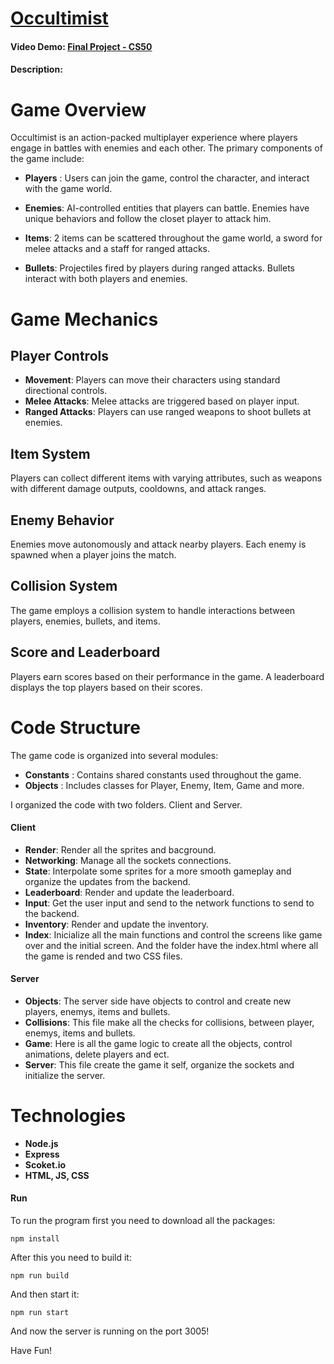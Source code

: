 # [Occultimist](https://occultimist.onrender.com/)
#### Video Demo: [Final Project - CS50](https://www.youtube.com/watch?v=c5ZsbhvY68c&ab_channel=FelipeAlbuquerque)
#### Description:
# Game Overview
Occultimist is an action-packed multiplayer experience where players engage in battles with enemies and each other. The primary components of the game include:

- **Players** : Users can join the game, control the character, and interact with the game world.

- **Enemies**: AI-controlled entities that players can battle. Enemies have unique behaviors and follow the closet player to attack him.

- **Items**: 2 items can be scattered throughout the game world, a sword for melee attacks and a staff for ranged attacks.

- **Bullets**: Projectiles fired by players during ranged attacks. Bullets interact with both players and enemies.

# Game Mechanics
## Player Controls
- **Movement**: Players can move their characters using standard directional controls.
- **Melee Attacks**: Melee attacks are triggered based on player input.
- **Ranged Attacks**: Players can use ranged weapons to shoot bullets at enemies.

## Item System
Players can collect different items with varying attributes, such as weapons with different damage outputs, cooldowns, and attack ranges.

## Enemy Behavior
Enemies move autonomously and attack nearby players. Each enemy is spawned when a player joins the match.

## Collision System
The game employs a collision system to handle interactions between players, enemies, bullets, and items.

## Score and Leaderboard
Players earn scores based on their performance in the game. A leaderboard displays the top players based on their scores.

# Code Structure

The game code is organized into several modules:

- **Constants** : Contains shared constants used throughout the game.
- **Objects** : Includes classes for Player, Enemy, Item, Game and more.

I organized the code with two folders. Client and Server.
#### Client
- **Render**: Render all the sprites and bacground.
- **Networking**: Manage all the sockets connections.
- **State**: Interpolate some sprites for a more smooth gameplay and organize the updates from the backend.
- **Leaderboard**: Render and update the leaderboard.
- **Input**: Get the user input and send to the network functions to send to the backend.
- **Inventory**: Render and update the inventory.
- **Index**: Inicialize all the main functions and control the screens like game over and the initial screen.
And the folder have the index.html where all the game is rended and two CSS files.


#### Server
- **Objects**: The server side have objects to control and create new players, enemys, items and bullets.
- **Collisions**: This file make all the checks for collisions, between player, enemys, items and bullets.
- **Game**: Here is all the game logic to create all the objects, control animations, delete players and ect.
- **Server**: This file create the game it self, organize the sockets and initialize the server.

# Technologies
- **Node.js**
- **Express**
- **Scoket.io**
- **HTML, JS, CSS**

#### Run
To run the program first you need to download all the packages:
```shell
npm install
```
After this you need to build it:
```shell
npm run build
```
And then start it:
```shell
npm run start
```
And now the server is running on the port 3005!

Have Fun!
